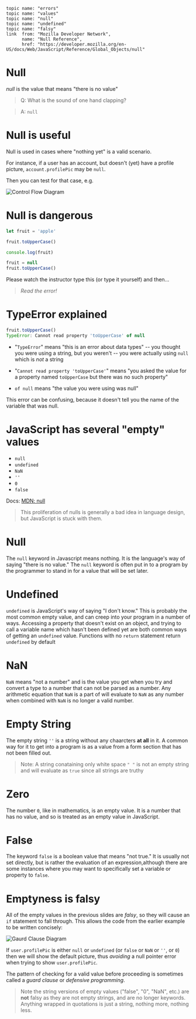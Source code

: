     topic name: "errors"
    topic name: "values"
    topic name: "null"
    topic name: "undefined"
    topic name: "falsy"
    link  from: "Mozilla Developer Network",
          name: "Null Reference",
          href: "https://developer.mozilla.org/en-US/docs/Web/JavaScript/Reference/Global_Objects/null"

# Null

*null* is the value that means "there is no value"

> Q: What is the sound of one hand clapping?

> A: `null`

# Null is useful

Null is used in cases where "nothing yet" is a valid scenario.

For instance, if a user has an account, but doesn't (yet) have a profile picture, `account.profilePic` may be `null`.

Then you can test for that case, e.g.

![Control Flow Diagram](/images/control-flow.png)


# Null is dangerous

```js
let fruit = 'apple'

fruit.toUpperCase()

console.log(fruit)

fruit = null
fruit.toUpperCase()
```

Please watch the instructor type this (or type it yourself) and then...

> *Read the error!*

# TypeError explained

```js
fruit.toUpperCase()
TypeError: Cannot read property 'toUpperCase' of null
```

* "`TypeError`" means "this is an error about data types" -- you thought you were using a string, but you weren't -- you were actually using `null` which is *not* a string

* "`Cannot read property 'toUpperCase'`" means "you asked the value for a property named `toUpperCase` but there was no such property"

* `of null` means "the value you were using was null"

This error can be confusing, because it doesn't tell you the name of the variable that was null.

# JavaScript has several "empty" values

* `null`
* `undefined`
* `NaN`
* `''`
* `0`
* `false`

Docs: [MDN: null](https://developer.mozilla.org/en-US/docs/Web/JavaScript/Reference/Global_Objects/null)

> This proliferation of nulls is generally a bad idea in language design, but JavaScript is stuck with them.

# Null

The `null` keyword in Javascript means nothing. It is the language's way of saying "there is no value."  The `null` keyword is often put in to a program by the programmer to stand in for a value that will be set later.

# Undefined

`undefined` is JavaScript's way of saying "I don't know." This is probably the most common empty value, and can creep into your program in a number of ways.  Accessing a property that doesn't exist on an object, and trying to call a variable name which hasn't been defined yet are both common ways of getting an `undefined` value.  Functions with no `return` statement return `undefined` by default

# NaN

`NaN` means "not a number" and is the value you get when you try and convert a type to a number that can not be parsed as a number. Any arithmetic equation that `NaN` is a part of will evaluate to `NaN` as any number when combined with `NaN` is no longer a valid number.

# Empty String

The empty string `''` is a string without any chaarcters **at all** in it. A common way for it to get into a program is as a value from a form section that has not been filled out.
> Note: A string conataining only white space `" "` is not an empty string and will evaluate as `true` since all strings are truthy

# Zero

The number `0`, like in mathematics, is an empty value. It is a number that has no value, and so is treated as an empty value in JavaScript.

# False

The keyword `false` is a boolean value that means "not true." It is usually not set directly, but is rather the evaluation of an expression,although there are some instances where you may want to specifically set a variable or property to `false`.

# Emptyness is falsy

All of the empty values in the previous slides are *falsy*, so they will cause an `if` statement to fall through. This allows the code from the earlier example to be written concisely:

![Gaurd Clause Diagram](/images/gaurd-clause.png)

If `user.profilePic` is either `null` or `undefined` (or `false` or `NaN` or `''`, or `0`) then we will show the default picture, thus *avoiding* a null pointer error when trying to show `user.profilePic`.

The pattern of checking for a valid value before proceeding is sometimes called a *guard clause* or *defensive programming*.

> Note the string versions of empty values ("false", "0", "NaN", etc.) are **not** falsy as they are not empty strings, and are no longer keywords. Anything wrapped in quotations is just a string, nothing more, nothing less.

